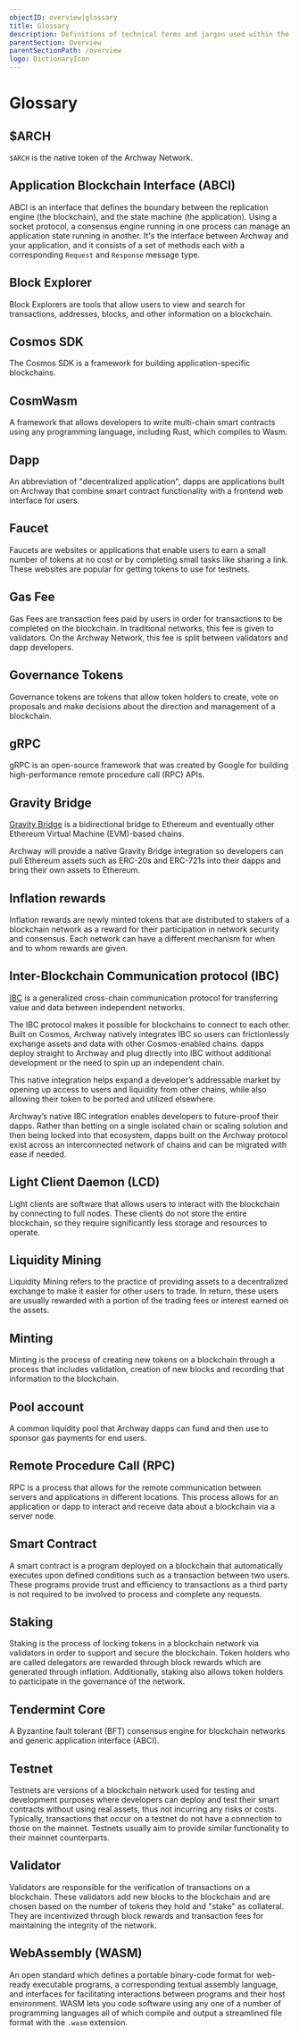 ```yaml
---
objectID: overview|glossary
title: Glossary
description: Definitions of technical terms and jargon used within the Archway ecosystem
parentSection: Overview
parentSectionPath: /overview
logo: DictionaryIcon
---
```


# Glossary

<!-- A -->

## $ARCH

`$ARCH` is the native token of the Archway Network.

## Application Blockchain Interface (ABCI)

ABCI is an interface that defines the boundary between the replication engine (the blockchain), and the state machine (the application). Using a socket protocol, a consensus engine running in one process can manage an application state running in another. It's the interface between Archway and your application, and it consists of a set of methods each with a corresponding `Request` and `Response` message type.

<!-- B -->

## Block Explorer

Block Explorers are tools that allow users to view and search for transactions, addresses, blocks, and other information on a blockchain.

<!-- C -->

## Cosmos SDK

The Cosmos SDK is a framework for building application-specific blockchains.

## CosmWasm

A framework that allows developers to write multi-chain smart contracts using any programming language, including Rust, which compiles to Wasm.

<!-- D -->

## Dapp

An abbreviation of "decentralized application", dapps are applications built on Archway that combine smart contract functionality with a frontend web interface for users.

<!-- E -->
<!-- F -->

## Faucet

Faucets are websites or applications that enable users to earn a small number of tokens at no cost or by completing small tasks like sharing a link. These websites are popular for getting tokens to use for testnets.

<!-- G -->

## Gas Fee

Gas Fees are transaction fees paid by users in order for transactions to be completed on the blockchain. In traditional networks, this fee is given to validators. On the Archway Network, this fee is split between validators and dapp developers.

## Governance Tokens

Governance tokens are tokens that allow token holders to create, vote on proposals and make decisions about the direction and management of a blockchain.

## gRPC

gRPC is an open-source framework that was created by Google for building high-performance remote procedure call (RPC) APIs.

## Gravity Bridge

<a href="https://github.com/cosmos/gravity-bridge" target="_blank">Gravity Bridge</a> is a bidirectional bridge to Ethereum and eventually other Ethereum Virtual Machine (EVM)-based chains.

Archway will provide a native Gravity Bridge integration so developers can pull Ethereum assets such as ERC-20s and ERC-721s into their dapps and bring their own assets to Ethereum.

<!-- H -->

<!-- I -->

## Inflation rewards

Inflation rewards are newly minted tokens that are distributed to stakers of a blockchain network as a reward for their participation in network security and consensus. Each network can have a different mechanism for when and to whom rewards are given.

## Inter-Blockchain Communication protocol (IBC)

<a href="https://ibc.cosmos.network/main/ibc/overview.html" target="_blank">IBC</a> is a generalized cross-chain communication protocol for transferring value and data between independent networks.

The IBC protocol makes it possible for blockchains to connect to each other. Built on Cosmos, Archway natively integrates IBC so users can frictionlessly exchange assets and data with other Cosmos-enabled chains. dapps deploy straight to Archway and plug directly into IBC without additional development or the need to spin up an independent chain.

This native integration helps expand a developer’s addressable market by opening up access to users and liquidity from other chains, while also allowing their token to be ported and utilized elsewhere.

Archway’s native IBC integration enables developers to future-proof their dapps. Rather than betting on a single isolated chain or scaling solution and then being locked into that ecosystem, dapps built on the Archway protocol exist across an interconnected network of chains and can be migrated with ease if needed.

<!-- J -->
<!-- K -->
<!-- L -->

## Light Client Daemon (LCD)

Light clients are software that allows users to interact with the blockchain by connecting to full nodes. These clients do not store the entire blockchain, so they require significantly less storage and resources to operate.

## Liquidity Mining

Liquidity Mining refers to the practice of providing assets to a decentralized exchange to make it easier for other users to trade. In return, these users are usually rewarded with a portion of the trading fees or interest earned on the assets.

<!-- M -->

## Minting

Minting is the process of creating new tokens on a blockchain through a process that includes validation, creation of new blocks and recording that information to the blockchain.

<!-- N -->
<!-- O -->

<!-- P -->

## Pool account

A common liquidity pool that Archway dapps can fund and then use to sponsor gas payments for end users.

<!-- Q -->
<!-- R -->

## Remote Procedure Call (RPC)

RPC is a process that allows for the remote communication between servers and applications in different locations. This process allows for an application or dapp to interact and receive data about a blockchain via a server node.

<!-- S -->

## Smart Contract

A smart contract is a program deployed on a blockchain that automatically executes upon defined conditions such as a transaction between two users. These programs provide trust and efficiency to transactions as a third party is not required to be involved to process and complete any requests.

## Staking

Staking is the process of locking tokens in a blockchain network via validators in order to support and secure the blockchain. Token holders who are called delegators are rewarded through block rewards which are generated through inflation. Additionally, staking also allows token holders to participate in the governance of the network.

<!-- T -->

## Tendermint Core

A Byzantine fault tolerant (BFT) consensus engine for blockchain networks and generic application interface (ABCI).

## Testnet

Testnets are versions of a blockchain network used for testing and development purposes where developers can deploy and test their smart contracts without using real assets, thus not incurring any risks or costs. Typically, transactions that occur on a testnet do not have a connection to those on the mainnet. Testnets usually aim to provide similar functionality to their mainnet counterparts.

<!-- U -->
<!-- V -->

## Validator

Validators are responsible for the verification of transactions on a blockchain. These validators add new blocks to the blockchain and are chosen based on the number of tokens they hold and "stake" as collateral. They are incentivized through block rewards and transaction fees for maintaining the integrity of the network.

<!-- W -->

## WebAssembly (WASM)

An open standard which defines a portable binary-code format for web-ready executable programs, a corresponding textual assembly language, and interfaces for facilitating interactions between programs and their host environment. WASM lets you code software using any one of a number of programming languages all of which compile and output a streamlined file format with the `.wasm` extension.

<!-- X -->
<!-- Y -->